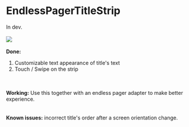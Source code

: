 # EndlessPagerTitleStrip
In dev.
<br/>
<br/>
<a href="http://gyazo.com/558d950a8b982097d403e1742e620c16"><img src="http://i.gyazo.com/558d950a8b982097d403e1742e620c16.gif" /></a>
<br/>
<br/>
<b>Done:</b><br/>
1. Customizable text appearance of title's text<br/>
2. Touch / Swipe on the strip<br/>
<br/>
<br/>
<b>Working:</b> Use this together with an endless pager adapter to make better experience.<br/>
<br/>
<br/>
<b>Known issues:</b> incorrect title's order after a screen orientation change.
